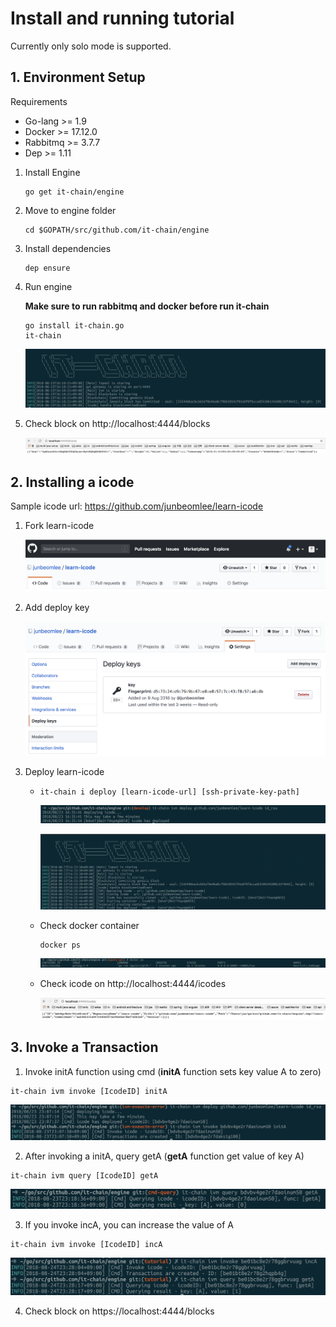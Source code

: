 # Install and running tutorial

 Currently only solo mode is supported.



## 1. Environment Setup

Requirements

- Go-lang >= 1.9
- Docker >= 17.12.0
- Rabbitmq >= 3.7.7
- Dep >= 1.11



1. Install Engine

   ```shell
   go get it-chain/engine
   ```

2. Move to engine folder

   ```shell
   cd $GOPATH/src/github.com/it-chain/engine
   ```

3. Install dependencies

   ```
   dep ensure
   ```

4. Run engine

   **Make sure to run rabbitmq and docker before run it-chain**

   ```shell
   go install it-chain.go
   it-chain
   ```

   ![[tutorial]run](./images/[tutorial]run.png)

5. Check block on http://localhost:4444/blocks

   ![[tutorial]api-blocks](./images/[tutorial]api-blocks.png)

## 2. Installing a icode

Sample icode url:  https://github.com/junbeomlee/learn-icode

1. Fork learn-icode

   ![[tutorial]fork](./images/[tutorial]fork.png)

2. Add deploy key

   ![[tutorial]sshkey](./images/[tutorial]sshkey.png)

3. Deploy learn-icode

   - `it-chain i deploy [learn-icode-url] [ssh-private-key-path]`

     ![[tutorial]deploy](./images/[tutorial]deploy.png)

     ![[tutorial]deploy-result](./images/[tutorial]deploy-result.png)

   - Check docker container

     ```shell
     docker ps
     ```

     ![[tutorial]docker](./images/[tutorial]docker.png)


   - Check icode on http://localhost:4444/icodes

     ![[tutorial]api-icodes](./images/[tutorial]api-icodes.png)



## 3. Invoke a Transaction

1. Invoke initA function using cmd (**initA** function sets key value A to zero)

```
it-chain ivm invoke [IcodeID] initA
```

![[tutorial]invoke](./images/[tutorial]invoke.png)

2. After invoking a initA, query getA (**getA** function get value of key A)

```
it-chain ivm query [IcodeID] getA
```

![[tutorial]query](./images/[tutorial]query.png)

3. If you invoke incA, you can increase the value of A

```shell
it-chain ivm invoke [IcodeID] incA
```

![[tutorial]incA](./images/[tutorial]incA.png)

4. Check block on https://localhost:4444/blocks

